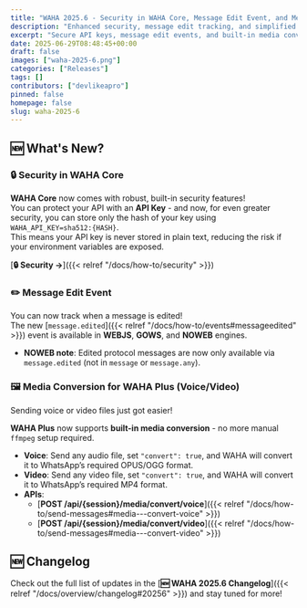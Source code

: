 ```yaml
---
title: "WAHA 2025.6 - Security in WAHA Core, Message Edit Event, and Media Conversion"
description: "Enhanced security, message edit tracking, and simplified media conversion in WAHA 2025.6"
excerpt: "Secure API keys, message edit events, and built-in media conversion without manual setup."
date: 2025-06-29T08:48:45+00:00
draft: false
images: ["waha-2025-6.png"]
categories: ["Releases"]
tags: []
contributors: ["devlikeapro"]
pinned: false
homepage: false
slug: waha-2025-6
---
```


## 🆕 What's New?

### 🔒 Security in WAHA Core

**WAHA Core** now comes with robust, built-in security features!  
You can protect your API with an **API Key** - and now, for even greater security, you can store only the hash of your key using `WAHA_API_KEY=sha512:{HASH}`.  
This means your API key is never stored in plain text, reducing the risk if your environment variables are exposed.

[**🔒 Security →**]({{< relref "/docs/how-to/security" >}})

### ✏️ Message Edit Event

You can now track when a message is edited!  
The new [`message.edited`]({{< relref "/docs/how-to/events#messageedited" >}}) event is available in **WEBJS**, **GOWS**, and **NOWEB** engines.

- **NOWEB note**: Edited protocol messages are now only available via `message.edited` (not in `message` or `message.any`).

### 🖼️ Media Conversion for WAHA Plus (Voice/Video)

Sending voice or video files just got easier!

**WAHA Plus** now supports **built-in media conversion** - no more manual `ffmpeg` setup required.

- **Voice**: Send any audio file, set `"convert": true`, and WAHA will convert it to WhatsApp’s required OPUS/OGG format.
- **Video**: Send any video file, set `"convert": true`, and WAHA will convert it to WhatsApp’s required MP4 format.
- **APIs**:
  - [**POST /api/{session}/media/convert/voice**]({{< relref "/docs/how-to/send-messages#media---convert-voice" >}})
  - [**POST /api/{session}/media/convert/video**]({{< relref "/docs/how-to/send-messages#media---convert-video" >}})

## 🆕 Changelog

Check out the full list of updates in the [**🆕 WAHA 2025.6 Changelog**]({{< relref "/docs/overview/changelog#20256" >}}) and stay tuned for more!
